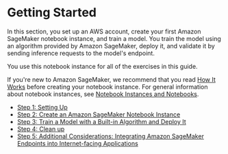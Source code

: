 # Getting Started<a name="gs"></a>

In this section, you set up an AWS account, create your first Amazon SageMaker notebook instance, and train a model\. You train the model using an algorithm provided by Amazon SageMaker, deploy it, and validate it by sending inference requests to the model's endpoint\. 

You use this notebook instance for all of the exercises in this guide\. 

If you're new to Amazon SageMaker, we recommend that you read [How It Works](how-it-works.md) before creating your notebook instance\. For general information about notebook instances, see [Notebook Instances and Notebooks](how-it-works-notebooks-instances.md)\. 


+ [Step 1: Setting Up](gs-set-up.md)
+ [Step 2: Create an Amazon SageMaker Notebook Instance](gs-setup-working-env.md)
+ [Step 3: Train a Model with a Built\-in Algorithm and Deploy It](ex1.md)
+ [Step 4: Clean up](ex1-cleanup.md)
+ [Step 5: Additional Considerations: Integrating Amazon SageMaker Endpoints into Internet\-facing Applications](getting-started-client-app.md)